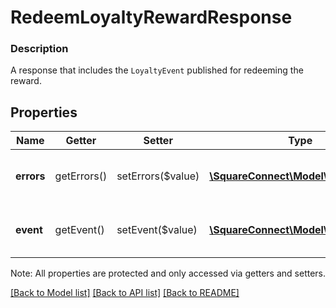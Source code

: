 # RedeemLoyaltyRewardResponse

### Description

A response that includes the `LoyaltyEvent` published for redeeming the reward.

## Properties
Name | Getter | Setter | Type | Description | Notes
------------ | ------------- | ------------- | ------------- | ------------- | -------------
**errors** | getErrors() | setErrors($value) | [**\SquareConnect\Model\Error[]**](Error.md) | Any errors that occurred during the request. | [optional] 
**event** | getEvent() | setEvent($value) | [**\SquareConnect\Model\LoyaltyEvent**](LoyaltyEvent.md) | The &#x60;LoyaltyEvent&#x60; for redeeming the reward. | [optional] 

Note: All properties are protected and only accessed via getters and setters.

[[Back to Model list]](../../README.md#documentation-for-models) [[Back to API list]](../../README.md#documentation-for-api-endpoints) [[Back to README]](../../README.md)


